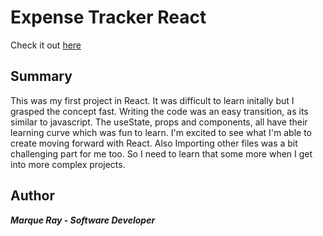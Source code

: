 # Expense Tracker React

Check it out [here](https://marque-expense-tracker-f12469da090e.herokuapp.com/)



## Summary
This was my first project in React. It was difficult to learn initally but I grasped the concept fast. Writing the code was an easy transition, as its similar to javascript. The useState, props and components, all have their learning curve which was fun to learn. I'm excited to see what I'm able to create moving forward with React. Also Importing other files was a bit challenging part for me too. So I need to learn that some more when I get into more complex projects.

## Author
***Marque Ray - Software Developer***
